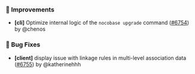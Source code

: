 ### 🚀 Improvements

- **[cli]** Optimize internal logic of the `nocobase upgrade` command ([#6754](https://github.com/nocobase/nocobase/pull/6754)) by @chenos

### 🐛 Bug Fixes

- **[client]** display issue with linkage rules in multi-level association data ([#6755](https://github.com/nocobase/nocobase/pull/6755)) by @katherinehhh

